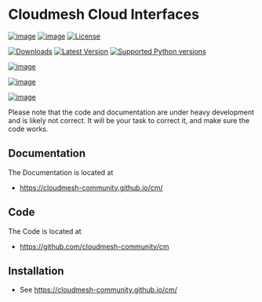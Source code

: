 # Cloudmesh Cloud Interfaces

[![image](https://img.shields.io/pypi/pyversions/cloudmesh-cloud.svg)](https://pypi.org/project/cloudmesh-cloud)
[![image](https://img.shields.io/pypi/v/cloudmesh-cloud.svg)](https://pypi.org/project/cloudmesh-cloud/)
[![License](https://img.shields.io/badge/License-Apache%202.0-blue.svg)](https://github.com/cloudmesh/cloudmesh-cloud/blob/master/LICENSE)

[![Downloads](https://img.shields.io/pypi/cloudmesh/cloudmesh-cloud.svg)](https://pypi.python.org/pypi/cloudmesh/cloudmesh-cloud)
[![Latest Version](https://img.shields.io/pypi/v/cloudmesh/cloudmesh-cloud.svg)](https://pypi.python.org/pypi/cloudmesh/cloudmesh-cloud)
[![Supported Python versions](https://img.shields.io/pypi/pyversions/cloudmesh-cloud.svg)](https://pypi.python.org/pypi/cloudmesh/cloudmesh-cloud)


[![image](https://img.shields.io/travis/TankerHQ/cloudmesh-cloud.svg?branch=master)](https://travis-ci.org/TankerHQ/cloudmesn-cloud)

[![image](https://img.shields.io/pypi/pyversions/cloudmesh-cloud.svg)](https://pypi.org/project/cloudmesh-cloud)

[![image](https://img.shields.io/pypi/v/cloudmesh-cloud.svg)](https://pypi.org/project/cloudmesh-cloud/)


Please note that the code and documentation are under heavy development and is likely not correct. 
It will be your task to correct it, and make sure the code works.

## Documentation

The Documentation is located at 

* <https://cloudmesh-community.github.io/cm/>

## Code

The Code is located at 

* <https://github.com/cloudmesh-community/cm>

## Installation

* See <https://cloudmesh-community.github.io/cm/>


